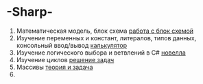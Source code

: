 # -Sharp-
1. Математическая модель, блок схема
   [работа с блок схемой](схемы.docx)
2. Изучение переменных и констант, литералов, типов данных, консольный ввод/вывод
   [калькулятор](ConsoleApp7)
3. Изучение логического выбора и ветвлений в C#
   [новелла](ConsoleApp8)
4. Изучение циклов
   [решение задач](ConsoleApp11)
5. Массивы
   [теория и задача](ConsoleApp10/массивы.docx)
6. 
